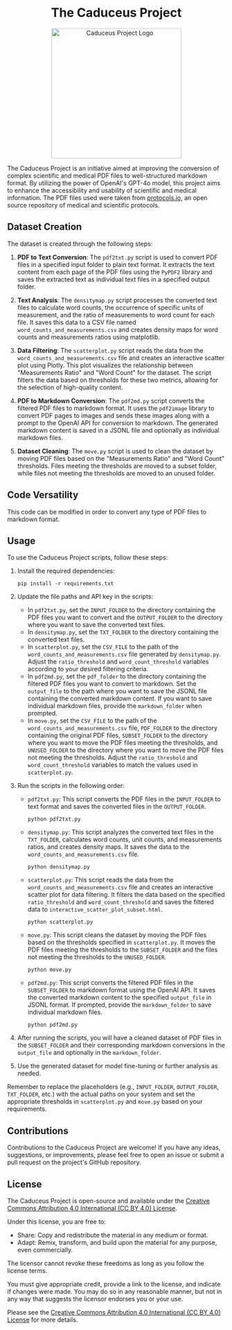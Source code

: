 <h1 align="center">The Caduceus Project</h1>

<p align="center">
  <img src="https://github.com/user-attachments/assets/8ae905f3-6884-45cb-bd50-0838a5c8e3db" alt="Caduceus Project Logo" width="300">
</p>

The Caduceus Project is an initiative aimed at improving the conversion of complex scientific and medical PDF files to well-structured markdown format. By utilizing the power of OpenAI's GPT-4o model, this project aims to enhance the accessibility and usability of scientific and medical information. The PDF files used were taken from [protocols.io](https://github.com/protocolsio/protocols), an open source repository of medical and scientific protocols.

## Dataset Creation

The dataset is created through the following steps:

1. **PDF to Text Conversion**: The `pdf2txt.py` script is used to convert PDF files in a specified input folder to plain text format. It extracts the text content from each page of the PDF files using the `PyPDF2` library and saves the extracted text as individual text files in a specified output folder.

2. **Text Analysis**: The `densitymap.py` script processes the converted text files to calculate word counts, the occurrence of specific units of measurement, and the ratio of measurements to word count for each file. It saves this data to a CSV file named `word_counts_and_measurements.csv` and creates density maps for word counts and measurements ratios using matplotlib.

3. **Data Filtering**: The `scatterplot.py` script reads the data from the `word_counts_and_measurements.csv` file and creates an interactive scatter plot using Plotly. This plot visualizes the relationship between "Measurements Ratio" and "Word Count" for the dataset. The script filters the data based on thresholds for these two metrics, allowing for the selection of high-quality content.

4. **PDF to Markdown Conversion**: The `pdf2md.py` script converts the filtered PDF files to markdown format. It uses the `pdf2image` library to convert PDF pages to images and sends these images along with a prompt to the OpenAI API for conversion to markdown. The generated markdown content is saved in a JSONL file and optionally as individual markdown files.

5. **Dataset Cleaning**: The `move.py` script is used to clean the dataset by moving PDF files based on the "Measurements Ratio" and "Word Count" thresholds. Files meeting the thresholds are moved to a subset folder, while files not meeting the thresholds are moved to an unused folder.

## Code Versatility

This code can be modified in order to convert any type of PDF files to markdown format.

## Usage

To use the Caduceus Project scripts, follow these steps:

1. Install the required dependencies:
   
   ```
   pip install -r requirements.txt
   ```

2. Update the file paths and API key in the scripts:
   - In `pdf2txt.py`, set the `INPUT_FOLDER` to the directory containing the PDF files you want to convert and the `OUTPUT_FOLDER` to the directory where you want to save the converted text files.
   - In `densitymap.py`, set the `TXT_FOLDER` to the directory containing the converted text files.
   - In `scatterplot.py`, set the `CSV_FILE` to the path of the `word_counts_and_measurements.csv` file generated by `densitymap.py`. Adjust the `ratio_threshold` and `word_count_threshold` variables according to your desired filtering criteria.
   - In `pdf2md.py`, set the `pdf_folder` to the directory containing the filtered PDF files you want to convert to markdown. Set the `output_file` to the path where you want to save the JSONL file containing the converted markdown content. If you want to save individual markdown files, provide the `markdown_folder` when prompted.
   - In `move.py`, set the `CSV_FILE` to the path of the `word_counts_and_measurements.csv` file, `PDF_FOLDER` to the directory containing the original PDF files, `SUBSET_FOLDER` to the directory where you want to move the PDF files meeting the thresholds, and `UNUSED_FOLDER` to the directory where you want to move the PDF files not meeting the thresholds. Adjust the `ratio_threshold` and `word_count_threshold` variables to match the values used in `scatterplot.py`.

3. Run the scripts in the following order:
   - `pdf2txt.py`: This script converts the PDF files in the `INPUT_FOLDER` to text format and saves the converted files in the `OUTPUT_FOLDER`.
     ```
     python pdf2txt.py
     ```

   - `densitymap.py`: This script analyzes the converted text files in the `TXT_FOLDER`, calculates word counts, unit counts, and measurements ratios, and creates density maps. It saves the data to the `word_counts_and_measurements.csv` file.
     ```
     python densitymap.py
     ```

   - `scatterplot.py`: This script reads the data from the `word_counts_and_measurements.csv` file and creates an interactive scatter plot for data filtering. It filters the data based on the specified `ratio_threshold` and `word_count_threshold` and saves the filtered data to `interactive_scatter_plot_subset.html`.
     ```
     python scatterplot.py
     ```

   - `move.py`: This script cleans the dataset by moving the PDF files based on the thresholds specified in `scatterplot.py`. It moves the PDF files meeting the thresholds to the `SUBSET_FOLDER` and the files not meeting the thresholds to the `UNUSED_FOLDER`.
     ```
     python move.py
     ```

   - `pdf2md.py`: This script converts the filtered PDF files in the `SUBSET_FOLDER` to markdown format using the OpenAI API. It saves the converted markdown content to the specified `output_file` in JSONL format. If prompted, provide the `markdown_folder` to save individual markdown files.
     ```
     python pdf2md.py
     ```

4. After running the scripts, you will have a cleaned dataset of PDF files in the `SUBSET_FOLDER` and their corresponding markdown conversions in the `output_file` and optionally in the `markdown_folder`.

5. Use the generated dataset for model fine-tuning or further analysis as needed.

Remember to replace the placeholders (e.g., `INPUT_FOLDER`, `OUTPUT_FOLDER`, `TXT_FOLDER`, etc.) with the actual paths on your system and set the appropriate thresholds in `scatterplot.py` and `move.py` based on your requirements.

## Contributions

Contributions to the Caduceus Project are welcome! If you have any ideas, suggestions, or improvements, please feel free to open an issue or submit a pull request on the project's GitHub repository.

## License

The Caduceus Project is open-source and available under the [Creative Commons Attribution 4.0 International (CC BY 4.0) License](https://creativecommons.org/licenses/by/4.0/).

Under this license, you are free to:
- Share: Copy and redistribute the material in any medium or format.
- Adapt: Remix, transform, and build upon the material for any purpose, even commercially.

The licensor cannot revoke these freedoms as long as you follow the license terms.

You must give appropriate credit, provide a link to the license, and indicate if changes were made. You may do so in any reasonable manner, but not in any way that suggests the licensor endorses you or your use.

Please see the [Creative Commons Attribution 4.0 International (CC BY 4.0) License](https://creativecommons.org/licenses/by/4.0/) for more details.
